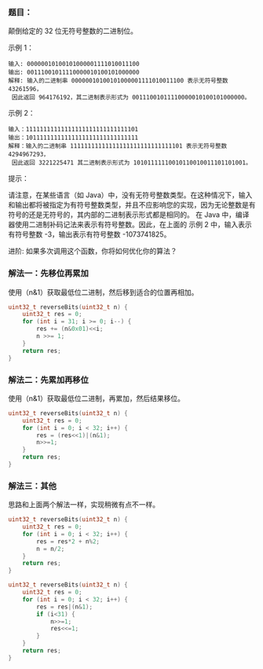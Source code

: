 ### 题目：

颠倒给定的 32 位无符号整数的二进制位。

示例 1：

```
输入: 00000010100101000001111010011100
输出: 00111001011110000010100101000000
解释: 输入的二进制串 00000010100101000001111010011100 表示无符号整数 43261596，
 因此返回 964176192，其二进制表示形式为 00111001011110000010100101000000。
```

示例 2：

```
输入：11111111111111111111111111111101
输出：10111111111111111111111111111111
解释：输入的二进制串 11111111111111111111111111111101 表示无符号整数 4294967293，
 因此返回 3221225471 其二进制表示形式为 10101111110010110010011101101001。
```

提示：

请注意，在某些语言（如 Java）中，没有无符号整数类型。在这种情况下，输入和输出都将被指定为有符号整数类型，并且不应影响您的实现，因为无论整数是有符号的还是无符号的，其内部的二进制表示形式都是相同的。
在 Java 中，编译器使用二进制补码记法来表示有符号整数。因此，在上面的 示例 2 中，输入表示有符号整数 -3，输出表示有符号整数 -1073741825。

进阶:
如果多次调用这个函数，你将如何优化你的算法？

### 解法一：先移位再累加

使用（n&1）获取最低位二进制，然后移到适合的位置再相加。

```c
uint32_t reverseBits(uint32_t n) {
    uint32_t res = 0;
    for (int i = 31; i >= 0; i--) {
        res += (n&0x01)<<i;
        n >>= 1;
    }
    return res;
}
```

### 解法二：先累加再移位

使用（n&1）获取最低位二进制，再累加，然后结果移位。

```c
uint32_t reverseBits(uint32_t n) {
    uint32_t res = 0;
    for (int i = 0; i < 32; i++) {
        res = (res<<1)|(n&1);
        n>>=1;
    }
    return res;
}
```

### 解法三：其他

思路和上面两个解法一样，实现稍微有点不一样。

```c
uint32_t reverseBits(uint32_t n) {
    uint32_t res = 0;
    for (int i = 0; i < 32; i++) {
        res = res*2 + n%2;
        n = n/2;
    }
    return res;
}

uint32_t reverseBits(uint32_t n) {
    uint32_t res = 0;
    for (int i = 0; i < 32; i++) {
        res = res|(n&1);
        if (i<31) {
            n>>=1;
            res<<=1;
        }
    }
    return res;
}
```
